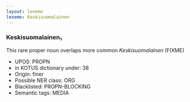 ```yaml
---
layout: lexeme
lexeme: Keskisuomalainen
---
```


###  Keskisuomalainen₁

This rare proper noun overlaps more common *Keskisuomalainen* (FIXME)
* UPOS:  PROPN
* in KOTUS dictionary under:  38
* Origin:  finer
* Possible NER class:  ORG
* Blacklisted:  PROPN-BLOCKING
* Semantic tags:  MEDIA

